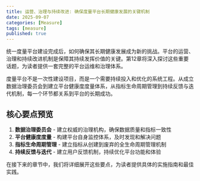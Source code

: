 ```yaml
---
title: 运营、治理与持续改进: 确保度量平台长期健康发展的关键机制
date: 2025-09-07
categories: [Measure]
tags: [measure]
published: true
---
```

统一度量平台建设完成后，如何确保其长期健康发展成为新的挑战。平台的运营、治理和持续改进机制是保障其持续发挥价值的关键。第12章将深入探讨这些重要话题，为读者提供一套完整的平台运维和治理体系。

度量平台不是一次性建设项目，而是一个需要持续投入和优化的系统工程。从成立数据治理委员会到建立平台健康度度量体系，从指标生命周期管理到持续反馈与迭代机制，每一个环节都关系到平台的长期成功。

## 核心要点预览

1. **数据治理委员会** - 建立权威的治理机构，确保数据质量和指标一致性
2. **平台健康度度量** - 构建平台自身监控体系，及时发现和解决问题
3. **指标生命周期管理** - 建立指标从创建到废弃的全生命周期管理机制
4. **持续反馈与迭代** - 建立用户反馈机制，持续优化平台功能和体验

在接下来的章节中，我们将详细展开这些要点，为读者提供具体的实施指南和最佳实践。
